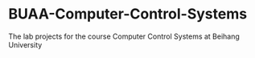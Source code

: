 # BUAA-Computer-Control-Systems
The lab projects for the course Computer Control Systems at Beihang University

